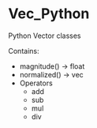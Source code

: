 # Vec_Python
Python Vector classes

Contains:
* magnitude() -> float
* normalized() -> vec
* Operators
  * add
  * sub
  * mul
  * div

